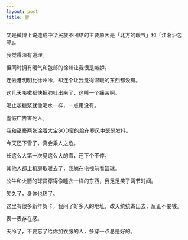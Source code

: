 ```yaml
---
layout: post
title: 雪
---
```


又是微博上说造成中华民族不团结的主要原因是「北方的暖气」和「江浙沪包邮」。

我觉得深有道理。

但同时拥有暖气和包邮的徐州让我很是嫉妒。

连云港明明比徐州冷，却连个让我觉得温暖的东西都没有。

这几天咳嗽都快把肺吐出来了，这叫一个痛苦啊。

喝止咳糖浆就像喝水一样，一点用没有。

虚假广告害死人。

我和巫豪两张涂着大宝SOD蜜的脸在寒风中瑟瑟发抖。

今天还下雪了，真会乘人之危。

长这么大第一次见这么大的雪，还下个不停。

其他人都上机房取暖去了，我躺在电视前看篮球。

公牛和火箭的球员穿得像睡衣一样的东西，我足足笑了两节时间。

笑久了，身体也热了。

这里有很多新年贺卡，我问了好多人的地址，改天统统寄出去，反正不要钱。

表一表存在感。

天冷了，不要忘了给你加衣服的人，多穿一点总是好的。